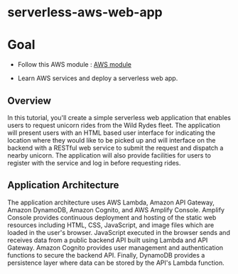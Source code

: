 # serverless-aws-web-app

# Goal
* Follow this AWS module : [AWS module](https://aws.amazon.com/getting-started/hands-on/build-serverless-web-app-lambda-apigateway-s3-dynamodb-cognito/) 

* Learn AWS services and deploy a serverless web app.

## Overview
In this tutorial, you'll create a simple serverless web application that enables users to request unicorn rides from the Wild Rydes fleet. 
The application will present users with an HTML based user interface for indicating the location where they would like to be picked up and 
will interface on the backend with a RESTful web service to submit the request and dispatch a nearby unicorn. The application will also provide 
facilities for users to register with the service and log in before requesting rides.

## Application Architecture
The application architecture uses AWS Lambda, Amazon API Gateway, Amazon DynamoDB, Amazon Cognito, and AWS Amplify Console. 
Amplify Console provides continuous deployment and hosting of the static web resources including HTML, CSS, JavaScript, and image files which 
are loaded in the user's browser. JavaScript executed in the browser sends and receives data from a public backend API built using Lambda and API Gateway. 
Amazon Cognito provides user management and authentication functions to secure the backend API. Finally, DynamoDB provides a persistence layer where data 
can be stored by the API's Lambda function.
